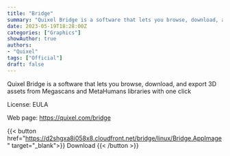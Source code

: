 ```yaml
---
title: "Bridge"
summary: "Quixel Bridge is a software that lets you browse, download, and export 3D assets from Megascans and MetaHumans libraries with one click"
date: 2023-05-19T18:28:00Z
categories: ["Graphics"]
showAuthor: true
authors:
- "Quixel"
tags: ["Official"]
draft: false
---
```


Quixel Bridge is a software that lets you browse, download, and export 3D assets from Megascans and MetaHumans libraries with one click

License: EULA

Web page: <https://quixel.com/bridge>

{{< button href="https://d2shgxa8i058x8.cloudfront.net/bridge/linux/Bridge.AppImage" target="_blank">}}
Download
{{< /button >}}